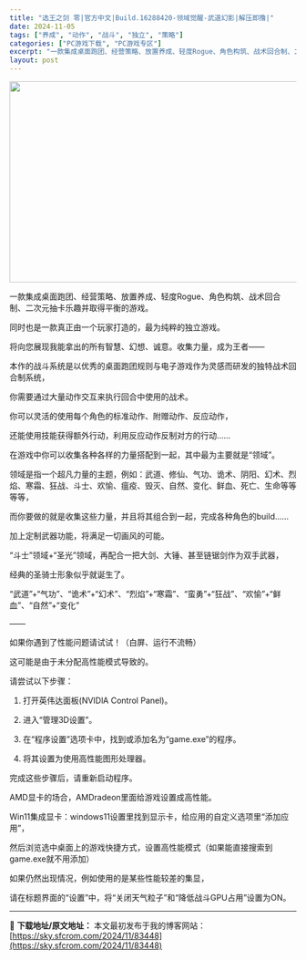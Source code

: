 ```yaml
---
title: "选王之剑 零|官方中文|Build.16288420-领域觉醒-武道幻影|解压即撸|"
date: 2024-11-05
tags: ["养成", "动作", "战斗", "独立", "策略"]
categories: ["PC游戏下载", "PC游戏专区"]
excerpt: "一款集成桌面跑团、经营策略、放置养成、轻度Rogue、角色构筑、战术回合制、二次元抽卡乐趣并取得平衡的游戏。 同时也是一款真正由一个玩家打造的，最为纯粹的独立游戏。 将向您展现我能拿出的所有智慧、幻想、诚意。收集力量，成为王者—— 本作的战斗系统是以优秀的桌面跑团规则与电子游戏作为灵感而研发的独特战&hellip;"
layout: post
---
```


<img class="aligncenter size-full wp-image-83444" src="https://sky.sfcrom.com/wp-content/uploads/2024/11/20241105105505100.webp" alt="" width="616" height="353" />

一款集成桌面跑团、经营策略、放置养成、轻度Rogue、角色构筑、战术回合制、二次元抽卡乐趣并取得平衡的游戏。

同时也是一款真正由一个玩家打造的，最为纯粹的独立游戏。

将向您展现我能拿出的所有智慧、幻想、诚意。收集力量，成为王者——

本作的战斗系统是以优秀的桌面跑团规则与电子游戏作为灵感而研发的独特战术回合制系统，

你需要通过大量动作交互来执行回合中使用的战术。

你可以灵活的使用每个角色的标准动作、附赠动作、反应动作，

还能使用技能获得额外行动，利用反应动作反制对方的行动……

在游戏中你可以收集各种各样的力量搭配到一起，其中最为主要就是“领域”。

领域是指一个超凡力量的主题，例如：武道、修仙、气功、诡术、阴阳、幻术、烈焰、寒霜、狂战、斗士、欢愉、瘟疫、毁灭、自然、变化、鲜血、死亡、生命等等等等，

而你要做的就是收集这些力量，并且将其组合到一起，完成各种角色的build……

加上定制武器功能，将满足一切画风的可能。

“斗士”领域+“圣光”领域，再配合一把大剑、大锤、甚至链锯剑作为双手武器，

经典的圣骑士形象似乎就诞生了。

“武道”+“气功”、“诡术”+“幻术”、“烈焰”+“寒霜”、“蛮勇”+“狂战”、“欢愉”+“鲜血”、“自然”+“变化”

——

如果你遇到了性能问题请试试！（白屏、运行不流畅）

这可能是由于未分配高性能模式导致的。

请尝试以下步骤：

1. 打开英伟达面板(NVIDlA Control Panel)。

2. 进入“管理3D设置”。

3. 在“程序设置”选项卡中，找到或添加名为“game.exe”的程序。

4. 将其设置为使用高性能图形处理器。

完成这些步骤后，请重新启动程序。

AMD显卡的场合，AMDradeon里面给游戏设置成高性能。

Win11集成显卡：windows11设置里找到显示卡，给应用的自定义选项里“添加应用”，

然后浏览选中桌面上的游戏快捷方式，设置高性能模式（如果能直接搜索到game.exe就不用添加）

如果仍然出现情况，例如使用的是某些性能较差的集显，

请在标题界面的“设置”中，将“关闭天气粒子”和“降低战斗GPU占用”设置为ON。

---
📖 **下载地址/原文地址：** 本文最初发布于我的博客网站：[https://sky.sfcrom.com/2024/11/83448](https://sky.sfcrom.com/2024/11/83448)
